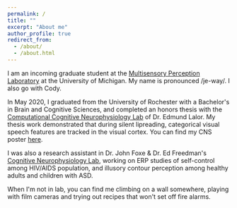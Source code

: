 ```yaml
---
permalink: /
title: ""
excerpt: "About me"
author_profile: true
redirect_from: 
  - /about/
  - /about.html
---
```



I am an incoming graduate student at the [Multisensory Perception Laboratory](https://sites.lsa.umich.edu/brang-lab/) at the University of Michigan. My name is pronounced /je-way/. I also go with Cody.

In May 2020, I graduated from the University of Rochester with a Bachelor's in Brain and Cognitive Sciences, and completed an honors thesis with the [Computational Cognitive Neurophysiology Lab](https://www.urmc.rochester.edu/labs/lalor.aspx) of Dr. Edmund Lalor. My thesis work demonstrated that during silent lipreading, categorical visual speech features are tracked in the visual cortex. You can find my CNS poster [here](/files/CNS2020_Final.pdf).

I was also a research assistant in Dr. John Foxe & Dr. Ed Freedman's [Cognitive Neurophysiology Lab](https://www.urmc.rochester.edu/labs/cognitive-neurophysiology.aspx), working on ERP studies of self-control among HIV/AIDS population, and illusory contour perception among healthy adults and children with ASD. 

When I'm not in lab, you can find me climbing on a wall somewhere, playing with film cameras and trying out recipes that won't set off fire alarms.

